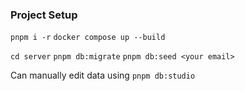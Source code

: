 ### Project Setup

`pnpm i -r`
`docker compose up --build`

`cd server`
`pnpm db:migrate`
`pnpm db:seed <your email>`

Can manually edit data using
`pnpm db:studio`
